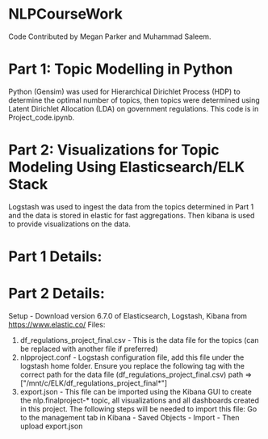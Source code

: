 # NLPCourseWork

Code Contributed by Megan Parker and Muhammad Saleem.

# Part 1: Topic Modelling in Python
Python (Gensim) was used for Hierarchical Dirichlet Process (HDP) to determine the optimal number of topics, then topics were determined using Latent Dirichlet Allocation (LDA) on government regulations. This code is in Project_code.ipynb.

# Part 2: Visualizations for Topic Modeling Using Elasticsearch/ELK Stack
Logstash was used to ingest the data from the topics determined in Part 1 and the data is stored in elastic for fast aggregations. Then kibana is used to provide visualizations on the data.

# Part 1 Details:

# Part 2 Details:
Setup - Download version 6.7.0 of Elasticsearch, Logstash, Kibana from https://www.elastic.co/
Files:
1. df_regulations_project_final.csv - This is the data file for the topics (can be replaced with another file if preferred)
2. nlpproject.conf - Logstash configuration file, add this file under the logstash home folder. Ensure you replace the following tag with the correct path for the data file (df_regulations_project_final.csv) path => ["/mnt/c/ELK/df_regulations_project_final*"]
3. export.json - This file can be imported using the Kibana GUI to create the nlp.finalproject-* topic, all visualizations and all dashboards created in this project. The following steps will be needed to import this file: Go to the management tab in Kibana - Saved Objects - Import - Then upload export.json
